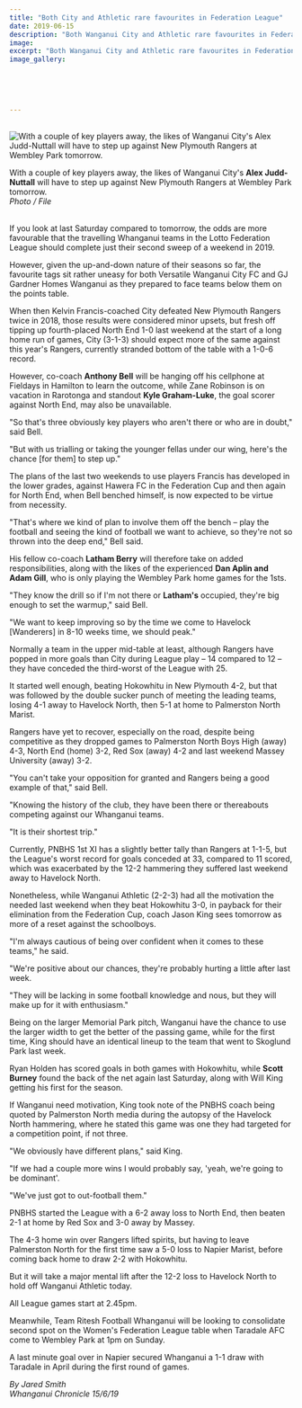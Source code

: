 ```yaml
---
title: "Both City and Athletic rare favourites in Federation League"
date: 2019-06-15
description: "Both Wanganui City and Athletic rare favourites in Federation League..."
image: 
excerpt: "Both Wanganui City and Athletic rare favourites in Federation League."
image_gallery:
    
    
    
    
    
---
```


<p>&nbsp;<br /><img src="https://www.nzherald.co.nz/resizer/DCsRiqhrYr51kzOkG0zdVwvKGAs=/620x349/smart/filters:quality(70)/arc-anglerfish-syd-prod-nzme.s3.amazonaws.com/public/JFPJPK7NVZGQFMHWW4IVMTAPRQ.jpg" alt="With a couple of key players away, the likes of Wanganui City's Alex Judd-Nuttall will have to step up against New Plymouth Rangers at Wembley Park tomorrow." /></p>
<p><span>With a couple of key players away, the likes of Wanganui City's <strong>Alex Judd-Nuttall</strong> will have to step up against New Plymouth Rangers at Wembley Park tomorrow.</span><br /><em>Photo / File</em></p>
<p><br />If you look at last Saturday compared to tomorrow, the odds are more favourable that the travelling Whanganui teams in the Lotto Federation League should complete just their second sweep of a weekend in 2019.</p>
<p>However, given the up-and-down nature of their seasons so far, the favourite tags sit rather uneasy for both Versatile Wanganui City FC and GJ Gardner Homes Wanganui as they prepared to face teams below them on the points table.</p>
<p><span class="ellipsis">When then Kelvin Francis-coached City defeated New Plymouth Rangers twice in 2018, those results were considered minor upsets, but fresh off tipping up fourth-placed North End</span>&nbsp;<span class="QhgiTxHt0g">1-0 last weekend at the start of a long home run of games, City (3-1-3) should expect more of the same against this year's Rangers, currently stranded bottom of the table with a 1-0-6 record.</span></p>
<p class="QhgiTxHt0g">However, co-coach <strong>Anthony Bell</strong> will be hanging off his cellphone at Fieldays in Hamilton to learn the outcome, while Zane Robinson is on vacation in Rarotonga and standout <strong>Kyle Graham-Luke</strong>, the goal scorer against North End, may also be unavailable.</p>
<p class="QhgiTxHt0g">"So that's three obviously key players who aren't there or who are in doubt," said Bell.</p>
<p class="QhgiTxHt0g">"But with us trialling or taking the younger fellas under our wing, here's the chance [for them] to step up."</p>
<p class="QhgiTxHt0g">The plans of the last two weekends to use players Francis has developed in the lower grades, against Hawera FC in the Federation Cup and then again for North End, when Bell benched himself, is now expected to be virtue from necessity.</p>
<p class="QhgiTxHt0g">"That's where we kind of plan to involve them off the bench &ndash; play the football and seeing the kind of football we want to achieve, so they're not so thrown into the deep end," Bell said.</p>
<p class="QhgiTxHt0g">His fellow co-coach <strong>Latham Berry</strong> will therefore take on added responsibilities, along with the likes of the experienced <strong>Dan Aplin and Adam Gill</strong>, who is only playing the Wembley Park home games for the 1sts.</p>
<p class="QhgiTxHt0g">"They know the drill so if I'm not there or <strong>Latham's</strong> occupied, they're big enough to set the warmup," said Bell.</p>
<p class="QhgiTxHt0g">"We want to keep improving so by the time we come to Havelock [Wanderers] in 8-10 weeks time, we should peak."</p>
<p class="QhgiTxHt0g">Normally a team in the upper mid-table at least, although Rangers have popped in more goals than City during League play &ndash; 14 compared to 12 &ndash; they have conceded the third-worst of the League with 25.</p>
<p class="QhgiTxHt0g">It started well enough, beating Hokowhitu in New Plymouth 4-2, but that was followed by the double sucker punch of meeting the leading teams, losing 4-1 away to Havelock North, then 5-1 at home to Palmerston North Marist.</p>
<p class="QhgiTxHt0g">Rangers have yet to recover, especially on the road, despite being competitive as they dropped games to Palmerston North Boys High (away) 4-3, North End (home) 3-2, Red Sox (away) 4-2 and last weekend Massey University (away) 3-2.</p>
<p class="QhgiTxHt0g">"You can't take your opposition for granted and Rangers being a good example of that," said Bell.</p>
<p class="QhgiTxHt0g">"Knowing the history of the club, they have been there or thereabouts competing against our Whanganui teams.</p>
<p class="QhgiTxHt0g">"It is their shortest trip."</p>
<p class="QhgiTxHt0g">Currently, PNBHS 1st XI has a slightly better tally than Rangers at 1-1-5, but the League's worst record for goals conceded at 33, compared to 11 scored, which was exacerbated by the 12-2 hammering they suffered last weekend away to Havelock North.</p>
<p class="QhgiTxHt0g">Nonetheless, while Wanganui Athletic (2-2-3) had all the motivation the needed last weekend when they beat Hokowhitu 3-0, in payback for their elimination from the Federation Cup, coach Jason King sees tomorrow as more of a reset against the schoolboys.</p>
<p class="QhgiTxHt0g">"I'm always cautious of being over confident when it comes to these teams," he said.</p>
<p class="QhgiTxHt0g">"We're positive about our chances, they're probably hurting a little after last week.</p>
<p class="QhgiTxHt0g">"They will be lacking in some football knowledge and nous, but they will make up for it with enthusiasm."</p>
<p class="QhgiTxHt0g">Being on the larger Memorial Park pitch, Wanganui have the chance to use the larger width to get the better of the passing game, while for the first time, King should have an identical lineup to the team that went to Skoglund Park last week.</p>
<p class="QhgiTxHt0g">Ryan Holden has scored goals in both games with Hokowhitu, while <strong>Scott Burney</strong> found the back of the net again last Saturday, along with Will King getting his first for the season.</p>
<p class="QhgiTxHt0g">If Wanganui need motivation, King took note of the PNBHS coach being quoted by Palmerston North media during the autopsy of the Havelock North hammering, where he stated this game was one they had targeted for a competition point, if not three.</p>
<p class="QhgiTxHt0g">"We obviously have different plans," said King.</p>
<p class="QhgiTxHt0g">"If we had a couple more wins I would probably say, 'yeah, we're going to be dominant'.</p>
<p class="QhgiTxHt0g">"We've just got to out-football them."</p>
<p class="QhgiTxHt0g">PNBHS started the League with a 6-2 away loss to North End, then beaten 2-1 at home by Red Sox and 3-0 away by Massey.</p>
<p class="QhgiTxHt0g">The 4-3 home win over Rangers lifted spirits, but having to leave Palmerston North for the first time saw a 5-0 loss to Napier Marist, before coming back home to draw 2-2 with Hokowhitu.</p>
<p class="QhgiTxHt0g">But it will take a major mental lift after the 12-2 loss to Havelock North to hold off Wanganui Athletic today.</p>
<p class="QhgiTxHt0g">All League games start at 2.45pm.</p>
<p class="QhgiTxHt0g">Meanwhile, Team Ritesh Football Whanganui will be looking to consolidate second spot on the Women's Federation League table when Taradale AFC come to Wembley Park at 1pm on Sunday.</p>
<p class="QhgiTxHt0g">A last minute goal over in Napier secured Whanganui a 1-1 draw with Taradale in April during the first round of games.</p>
<p class="QhgiTxHt0g"><em>By Jared Smith</em><br /><em>Whanganui Chronicle 15/6/19</em></p>

